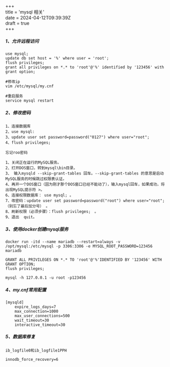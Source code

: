 +++  
title = 'mysql 相关'  
date = 2024-04-12T09:39:39Z  
draft = true  
+++

##### 1、允许远程访问
```
use mysql;
update db set host = '%' where user = 'root'; 
flush privileges;
grant all privileges on *.* to 'root'@'%' identified by '123456' with grant option;

#修改ip
vim /etc/mysql/my.cnf

#重启服务
service mysql restart
```
##### 2、修改密码
```
1、连接数据库
2、use mysql:
3、update user set password=password("0127") where user="root";
4、flush privileges;

忘记roo密码

1、关闭正在运行的MySQL服务。
2、打开DOS窗口，转到mysql\bin目录。
3、 输入mysqld --skip-grant-tables 回车。--skip-grant-tables 的意思是启动MySQL服务的时候跳过权限表认证。
4、再开一个DOS窗口（因为刚才那个DOS窗口已经不能动了），输入mysql回车，如果成功，将出现MySQL提示符 >。 
6、连接权限数据库： use mysql; 。 
7、改密码：update user set password=password("root") where user="root";（别忘了最后加分号） 。 
8、刷新权限（必须步骤）：flush privileges;　。 
9、退出  quit。
```

##### 3、使用docker创建mysql服务

```
docker run -itd --name mariadb --restart=always -v /opt/mysql:/etc/mysql -p 3306:3306 -e MYSQL_ROOT_PASSWORD=123456 mariadb

GRANT ALL PRIVILEGES ON *.* TO 'root'@'%'IDENTIFIED BY '123456' WITH GRANT OPTION;
flush privileges;

mysql -h 127.0.0.1 -u root -p123456
```

##### 4、my.cnf常用配置

```
[mysqld]
    expire_logs_days=7
    max_connection=1000
    max_user_connections=500
    wait_timeout=30
    interactive_timeout=30
```

##### 5、数据库修复

```
ib_logfile0和ib_logfile1PPH

innodb_force_recovery=6
```

